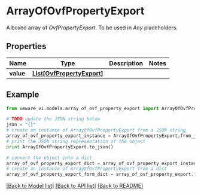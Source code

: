 # ArrayOfOvfPropertyExport

A boxed array of *OvfPropertyExport*. To be used in *Any* placeholders. 

## Properties
Name | Type | Description | Notes
------------ | ------------- | ------------- | -------------
**value** | [**List[OvfPropertyExport]**](OvfPropertyExport.md) |  | 

## Example

```python
from vmware_vi.models.array_of_ovf_property_export import ArrayOfOvfPropertyExport

# TODO update the JSON string below
json = "{}"
# create an instance of ArrayOfOvfPropertyExport from a JSON string
array_of_ovf_property_export_instance = ArrayOfOvfPropertyExport.from_json(json)
# print the JSON string representation of the object
print ArrayOfOvfPropertyExport.to_json()

# convert the object into a dict
array_of_ovf_property_export_dict = array_of_ovf_property_export_instance.to_dict()
# create an instance of ArrayOfOvfPropertyExport from a dict
array_of_ovf_property_export_form_dict = array_of_ovf_property_export.from_dict(array_of_ovf_property_export_dict)
```
[[Back to Model list]](../README.md#documentation-for-models) [[Back to API list]](../README.md#documentation-for-api-endpoints) [[Back to README]](../README.md)


